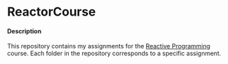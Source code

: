# ReactorCourse
#### Description
This repository contains my assignments for the [Reactive Programming](https://stepik.org/course/97269/syllabus) course. Each folder in the repository corresponds to a specific assignment.

